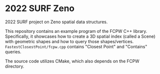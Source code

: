 # 2022 SURF Zeno

2022 SURF project on Zeno spatial data structures.

This repository contains an example program of the FCPW C++ library. Specifically,
it showcases how to create a 3D spatial index (called a Scene) with geometric shapes 
and how to query those shapes/vertices. `FastestClosestPoint/fcpw.cpp` contains "Closest 
Point" and "Contains" queries. 

The source code utilizes CMake, which also depends on the FCPW directory.
